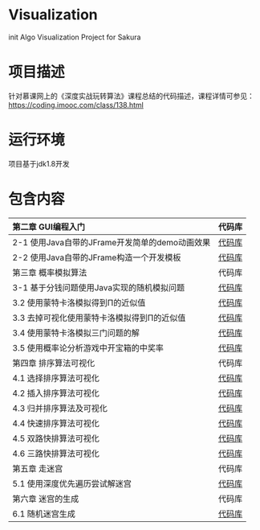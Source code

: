 # Visualization
init Algo Visualization Project for Sakura
# 项目描述
针对慕课网上的《深度实战玩转算法》课程总结的代码描述，课程详情可参见：https://coding.imooc.com/class/138.html
# 运行环境
项目基于jdk1.8开发
# 包含内容
| 第二章 GUI编程入门 | 代码库 | 
| :--- | :---: | 
| 2-1 使用Java自带的JFrame开发简单的demo动画效果 | [代码库](https://github.com/wangjiqing/Visualization-Algo-master/tree/master/JFrameDemo) |
| 2-2 使用Java自带的JFrame构造一个开发模板 | [代码库](https://github.com/wangjiqing/Visualization-Algo-master/tree/master/AlgoTemplate) |
| 第三章 概率模拟算法 | 代码库 | 
| 3-1 基于分钱问题使用Java实现的随机模拟问题 | [代码库](https://github.com/wangjiqing/Visualization-Algo-master/tree/master/MoneyProgram) |
| 3.2 使用蒙特卡洛模拟得到Π的近似值 | [代码库](https://github.com/wangjiqing/Visualization-Algo-master/tree/master/GetPIProgram) |
| 3.3 去掉可视化使用蒙特卡洛模拟得到Π的近似值 | [代码库](https://github.com/wangjiqing/Visualization-Algo-master/tree/master/PiEstimationWithoutRendering) |
| 3.4 使用蒙特卡洛模拟三门问题的解 |[代码库](https://github.com/wangjiqing/Visualization-Algo-master/tree/master/ThreeGatesProblem)|
| 3.5 使用概率论分析游戏中开宝箱的中奖率 | [代码库](https://github.com/wangjiqing/Visualization-Algo-master/tree/master/WinningPrize) |
| 第四章 排序算法可视化 | 代码库 |
| 4.1 选择排序算法可视化 |[代码库](https://github.com/wangjiqing/Visualization-Algo-master/tree/master/SelectionSortVisualization)|
| 4.2 插入排序算法可视化 | [代码库](https://github.com/wangjiqing/Visualization-Algo-master/tree/master/InsertionSortVisualization) |
| 4.3 归并排序算法及可视化 | [代码库](https://github.com/wangjiqing/Visualization-Algo-master/tree/master/MergeSortVisualization) |
| 4.4 快速排序算法可视化 | [代码库](https://github.com/wangjiqing/Visualization-Algo-master/tree/master/QuickSortVisualization) |
| 4.5 双路快排算法可视化 | [代码库](https://github.com/wangjiqing/Visualization-Algo-master/tree/master/TwoWaysQuickSort) |
| 4.6 三路快排算法可视化 | [代码库](https://github.com/wangjiqing/Visualization-Algo-master/tree/master/ThreeWaysQuickSort) |
| 第五章 走迷宫 | 代码库 |
| 5.1 使用深度优先遍历尝试解迷宫 | [代码库](https://github.com/wangjiqing/Visualization-Algo-master/tree/master/MazeSolver) |
| 第六章 迷宫的生成 | 代码库 |
| 6.1 随机迷宫生成 | [代码库](https://github.com/wangjiqing/Visualization-Algo-master/tree/master/MazeGeneration) |
